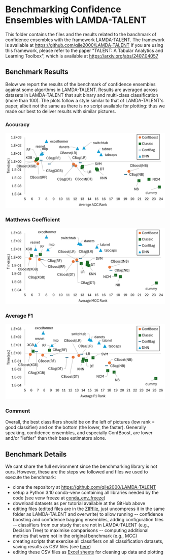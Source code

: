 # Benchmarking Confidence Ensembles with LAMDA-TALENT

This folder contains the files and the results related to the banchmark of confidence ensembles with the framework LAMDA-TALENT.
The framework is available at https://github.com/qile2000/LAMDA-TALENT
If you are using this framework, please refer to the paper "TALENT: A Tabular Analytics and Learning Toolbox", which is available at https://arxiv.org/abs/2407.04057

## Benchmark Results

Below we report the results of the benchmark of confidence ensembles against some algorthms in LAMDA-TALENT.
Results are averaged across datasets in LAMDA-TALENT that suit binary and multi-class classification (more than 100).
The plots follow a style similar to that of LAMDA-TALENT's paper, albeit not the same as there is no script available for plotting: thus we made our best to deliver results with similar pictures.

### Accuracy

![Accuracy](acc.png)

### Matthews Coefficient

![MCC](mcc.png)

### Average F1

![F1](f1.png)

### Comment

Overall, the best classifiers should be on the left of pictures (low rank = good classifier) and on the bottom (the lower, the faster). Generally speaking, confidence ensembles, and especially ConfBoost, are lower and/or "leftier" than their base estimators alone.


## Benchmark Details

We cant share the full environment since the benchmarking library is not ours.
However, these are the steps we followed and files we used to execute the benchmark:
- clone the repository at https://github.com/qile2000/LAMDA-TALENT
- setup a Python 3.10 conda-venv containing all libraries needed by the code (see venv freeze at [conda_env_freeze](conda_env_freeze.txt))
- download datasets as per tutorial available at the GitHub above
- editing files (edited files are in the [ZIPfile](additional_files.zip), just uncompress it in the same folder as LAMDA-TALENT and overwrite) to allow running 
-- confidence boosting and confidence bagging ensembles, adding configuration files
-- classifiers from our study that are not in LAMDA-TALENT (e.g., Decision Tree) to maximise comparisons
-- computing additional metrics that were not in the original benchmark (e.g., MCC)
- creating scripts that exercise all classifiers on all classification datasets, saving results as CSV files (see [here](scripts_for_csv.zip))
- editing these CSV files as [Excel sheets](xls_summary.zip) for cleaning up data and plotting

